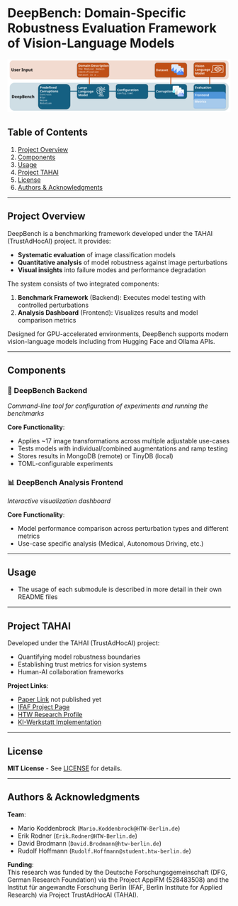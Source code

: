 # DeepBench: Domain-Specific Robustness Evaluation Framework of Vision-Language Models 

![DeepBench Flowchart](resources/fig_1.svg)  


## Table of Contents
1. [Project Overview](#project-overview)  
2. [Components](#components)  
5. [Usage](#usage)  
6. [Project TAHAI](#project-tahai)  
7. [License](#license)  
8. [Authors & Acknowledgments](#authors--acknowledgments)  

---

## Project Overview  
DeepBench is a benchmarking framework developed under the TAHAI (TrustAdHocAI) project.
It provides:  

- **Systematic evaluation** of image classification models  
- **Quantitative analysis** of model robustness against image perturbations  
- **Visual insights** into failure modes and performance degradation  

The system consists of two integrated components:  
1. **Benchmark Framework** (Backend): Executes model testing with controlled perturbations  
2. **Analysis Dashboard** (Frontend): Visualizes results and model comparison metrics  

Designed for GPU-accelerated environments, DeepBench supports modern vision-language models including from Hugging Face and Ollama APIs.

---

## Components  

### 🚀 DeepBench Backend  
*Command-line tool for configuration of experiments and running the benchmarks*  

**Core Functionality**:  
- Applies ~17 image transformations across multiple adjustable use-cases  
- Tests models with individual/combined augmentations and ramp testing  
- Stores results in MongoDB (remote) or TinyDB (local)
- TOML-configurable experiments  


### 📊 DeepBench Analysis Frontend  
*Interactive visualization dashboard*  

**Core Functionality**:  
- Model performance comparison across perturbation types and different metrics 
- Use-case specific analysis (Medical, Autonomous Driving, etc.)  

---

## Usage   
- The usage of each submodule is described in more detail in their own README files  

---

## Project TAHAI  
Developed under the TAHAI (TrustAdHocAI) project:  
- Quantifying model robustness boundaries  
- Establishing trust metrics for vision systems  
- Human-AI collaboration frameworks  

**Project Links**:  
- [Paper Link](https://www.overleaf.com/) not published yet
- [IFAF Project Page](https://www.ifaf-berlin.de/projekte/tahai/)  
- [HTW Research Profile](https://www.htw-berlin.de/forschung/online-forschungskatalog/projekte/projekt/?eid=3418)  
- [KI-Werkstatt Implementation](https://kiwerkstatt.f2.htw-berlin.de/projekte/tahai)  

---

## License  
**MIT License** - See [LICENSE](LICENSE) for details.

---

## Authors & Acknowledgments  
**Team**:  
- Mario Koddenbrock (`Mario.Koddenbrock@HTW-Berlin.de`)  
- Erik Rodner (`Erik.Rodner@HTW-Berlin.de`)  
- David Brodmann (`David.Brodmann@htw-berlin.de`)  
- Rudolf Hoffmann (`Rudolf.Hoffmann@student.htw-berlin.de`)  

**Funding**:  
This research was funded by the Deutsche Forschungsgemeinschaft (DFG, German Research Foundation) via the Project ApplFM (528483508) and
the Institut für angewandte Forschung Berlin (IFAF, Berlin Institute for Applied Research) via Project TrustAdHocAI (TAHAI).
